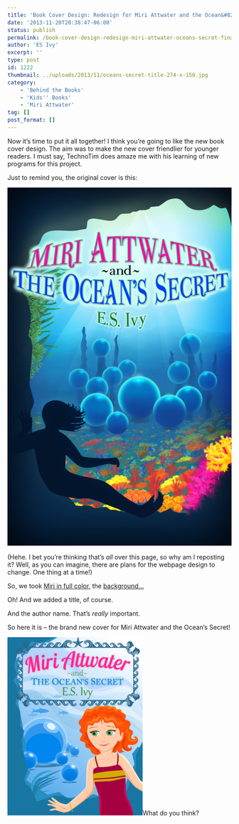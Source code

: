 ```yaml
---
title: 'Book Cover Design: Redesign for Miri Attwater and the Ocean&#8217;s Secret, new cover'
date: '2013-11-20T20:38:47-06:00'
status: publish
permalink: /book-cover-design-redesign-miri-attwater-oceans-secret-final-cover
author: 'ES Ivy'
excerpt: ''
type: post
id: 1222
thumbnail: ../uploads/2013/11/oceans-secret-title-274-x-150.jpg
category:
    - 'Behind the Books'
    - 'Kids'' Books'
    - 'Miri Attwater'
tag: []
post_format: []
---
```

Now it’s time to put it all together! I think you’re going to like the new book cover design. The aim was to make the new cover friendlier for younger readers. I must say, TechnoTim does amaze me with his learning of new programs for this project.

Just to remind you, the original cover is this:

![Ocean's Secret cover_1250x2000](../uploads/2013/08/Oceans-Secret-cover_1250x20001.jpg)

(Hehe. I bet you’re thinking that’s *all* over this page, so why am I reposting it? Well, as you can imagine, there are plans for the webpage design to change. One thing at a time!)

So, we took [Miri in full color](http://192.168.1.34:4945/behind-the-books/book-cover-design-miri-attwater-oceans-secret-cover-redesign-part-4/)[,](http://www.miriattwater.com/2013/11/miri-attwater-and-oceans-secret-cover.html) the [background…](http://192.168.1.34:4945/behind-the-books/book-cover-design-miri-attwater-oceans-secret-cover-redesign-part-5/ "Book Cover Design: Miri Attwater and the Ocean’s Secret Cover Redesign, part 5, background")

Oh! And we added a title, of course.

And the author name. That’s *really* important.

So here it is – the brand new cover for Miri Attwater and the Ocean’s Secret!

![ocean's secret cover 304 x 401](../uploads/2013/11/oceans-secret-cover-304-x-401.jpg)What do you think?